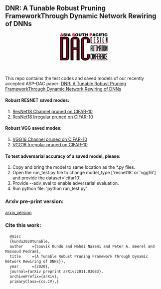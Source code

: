 
## DNR: A Tunable Robust Pruning FrameworkThrough Dynamic Network Rewiring of DNNs

<p align="center"><img width="30%" src="/images/ASP_DAC_logo.png"></p><br/> 

This repo contains the test codes and saved models of our recently accepted ASP-DAC paper: [DNR: A Tunable Robust Pruning FrameworkThrough Dynamic Network Rewiring of DNNs](https://arxiv.org/abs/2011.03083)
#### Robust RESNET saved modes:
1. [ResNet18 Channel pruned on CIFAR-10](https://drive.google.com/file/d/1kbyl34OTxt7YBJON6VpdMBNQWejWpGZN/view?usp=sharing)
2. [ResNet18 Irregular pruned on CIFAR-10](https://drive.google.com/file/d/1nmAPjhM0Hlo2I7k6UPeGDta8g2kN6xJI/view?usp=sharing)
#### Robust VGG saved modes:
1. [VGG16 Channel pruned on CIFAR-10](https://drive.google.com/file/d/1hzeTRoFo0vaPVqRhVQjr80ugsSk6zlvh/view?usp=sharing)
2. [VGG16 Irregular pruned on CIFAR-10](https://drive.google.com/file/d/1-aYjjBaulln_nfxagF6fhsYuToG-FSBk/view?usp=sharing)

#### To test adversarial accuracy of a saved model, please:
1. Copy and bring the model to same location as the *.py files.
2. Open the run_test.py file to change model_type ['resnet18' or 'vgg16'] and provide the dataset='cifar10'.
3. Provide --adv_eval to enable adversarial evaluation.
4. Run python file: 'python run_test.py'

### Arxiv pre-print version: 
[arxiv_version](https://arxiv.org/abs/2011.03083)

### Cite this work:
      @misc
      {kundu2020tunable, 
      author    ={Souvik Kundu and Mahdi Nazemi and Peter A. Beerel and Massoud Pedram}, 
      title     ={A Tunable Robust Pruning Framework Through Dynamic Network Rewiring of DNNs}}, 
      year      ={2020}, 
      journal={arXiv preprint arXiv:2011.03083},
      archivePrefix={arXiv},
      primaryClass={cs.CV},}

